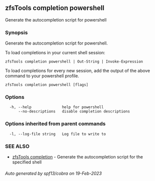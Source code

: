 ## zfsTools completion powershell

Generate the autocompletion script for powershell

### Synopsis

Generate the autocompletion script for powershell.

To load completions in your current shell session:

	zfsTools completion powershell | Out-String | Invoke-Expression

To load completions for every new session, add the output of the above command
to your powershell profile.


```
zfsTools completion powershell [flags]
```

### Options

```
  -h, --help              help for powershell
      --no-descriptions   disable completion descriptions
```

### Options inherited from parent commands

```
  -l, --log-file string   Log file to write to
```

### SEE ALSO

* [zfsTools completion](zfsTools_completion.md)	 - Generate the autocompletion script for the specified shell

###### Auto generated by spf13/cobra on 19-Feb-2023
